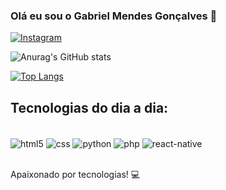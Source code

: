 ### Olá eu sou o Gabriel Mendes Gonçalves 👋

[![Instagram](https://img.shields.io/badge/Instagram-E4405F?style=for-the-badge&logo=instagram&logoColor=white)](https://www.instagram.com/devgabriel_mendes)

![Anurag's GitHub stats](https://github-readme-stats.vercel.app/api?username=GabrielMendes6&show_icons=true&theme=synthwave)

[![Top Langs](https://github-readme-stats.vercel.app/api/top-langs/?username=GabrielMendes6&layout=compact)](https://github.com/anuraghazra/github-readme-stats)

## Tecnologias do dia a dia:

<div style="display: inline_block"><br/>
    <img align="center" alt="html5" src="https://img.shields.io/badge/HTML5-E34F26?style=for-the-badge&logo=html5&logoColor=white" />
    <img align="center" alt="css" src="https://img.shields.io/badge/CSS3-1572B6?style=for-the-badge&logo=css3&logoColor=white" />
    <img align="center" alt="python" src="https://img.shields.io/badge/Python-3776AB?style=for-the-badge&logo=python&logoColor=white" />
    <img align="center" alt="php" src="https://img.shields.io/badge/PHP-777BB4?style=for-the-badge&logo=php&logoColor=white" />
    <img align="center" alt="react-native" src="https://img.shields.io/badge/React%20Native-61DAFB?style=for-the-badge&logo=react&logoColor=black" />

</div><br/>

Apaixonado por tecnologias! 💻
